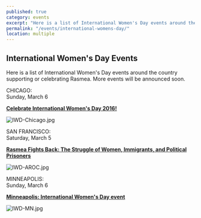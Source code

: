 ```yaml
---
published: true
category: events
excerpt: "Here is a list of International Women's Day events around the country supporting or celebrating Rasmea."
permalink: "/events/international-womens-day/"
location: multiple
---
```




## International Women's Day Events

Here is a list of International Women's Day events around the country supporting or celebrating Rasmea. More events will be announced soon.

CHICAGO:
<br>Sunday, March 6

**[Celebrate International Women's Day 2016!](https://www.facebook.com/events/694389607370561/)**

![IWD-Chicago.jpg]({{site.baseurl}}/assets/img/IWD-Chicago.jpg)

SAN FRANCISCO:
<br>Saturday, March 5

**[Rasmea Fights Back: The Struggle of Women, Immigrants, and Political Prisoners](https://www.facebook.com/events/964191720354093/)**

![IWD-AROC.jpg]({{site.baseurl}}/assets/img/IWD-AROC.jpg)

MINNEAPOLIS:
<br>Sunday, March 6

[**Minneapolis: International Women's Day event**](https://www.facebook.com/events/1105663326133418/)

![IWD-MN.jpg]({{site.baseurl}}/assets/img/IWD-MN.jpg)
